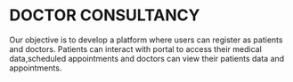 # DOCTOR CONSULTANCY
Our objective is to develop a platform where users can register as patients and doctors. Patients can interact with portal to access their medical data,scheduled appointments and doctors can view their patients data and appointments.
